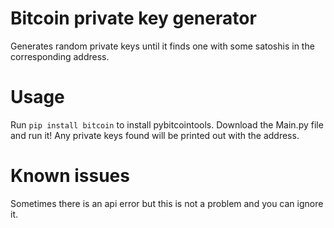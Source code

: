 # Bitcoin private key generator
 Generates random private keys until it finds one with some satoshis in the corresponding address.

# Usage
Run `pip install bitcoin` to install pybitcointools.
Download the Main.py file and run it! Any private keys found will be printed out with the address.

# Known issues
Sometimes there is an api error but this is not a problem and you can ignore it.
